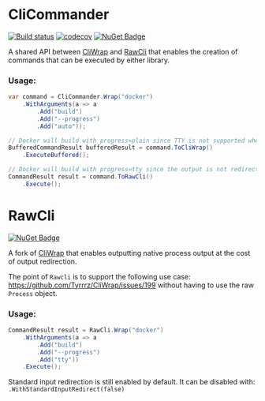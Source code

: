 # CliCommander
[![Build status](https://ci.appveyor.com/api/projects/status/409xh3bggth075qc?svg=true)](https://ci.appveyor.com/project/Baune8D/CliCommander)
[![codecov](https://codecov.io/gh/Baune8D/CliCommander/branch/master/graph/badge.svg)](https://codecov.io/gh/Baune8D/CliCommander)
[![NuGet Badge](https://buildstats.info/nuget/CliCommander)](https://www.nuget.org/packages/CliCommander)

A shared API between [CliWrap](https://github.com/Tyrrrz/CliWrap) and [RawCli](#RawCli) that enables the creation of commands that can be executed by either library.

### Usage:

```csharp
var command = CliCommander.Wrap("docker")
    .WithArguments(a => a
        .Add("build")
        .Add("--progress")
        .Add("auto"));

// Docker will build with progress=plain since TTY is not supported when output is redirected.
BufferedCommandResult bufferedResult = command.ToCliWrap()
    .ExecuteBuffered();

// Docker will build with progress=tty since the output is not redirected.
CommandResult result = command.ToRawCli()
    .Execute();
```

# RawCli
[![NuGet Badge](https://buildstats.info/nuget/RawCli)](https://www.nuget.org/packages/RawCli)

A fork of [CliWrap](https://github.com/Tyrrrz/CliWrap) that enables outputting native process output at the cost of output redirection.

The point of `Rawcli` is to support the following use case: https://github.com/Tyrrrz/CliWrap/issues/199 without having to use the raw `Process` object.

### Usage:

```csharp
CommandResult result = RawCli.Wrap("docker")
    .WithArguments(a => a
        .Add("build")
        .Add("--progress")
        .Add("tty"))
    .Execute();
```

Standard input redirection is still enabled by default. It can be disabled with: `.WithStandardInputRedirect(false)`
